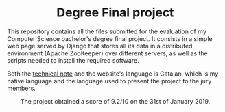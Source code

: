 <h1 align='center'>Degree Final project</h1>

This repository contains all the files submitted for the evaluation of my Computer Science bachelor's degree final project. It consists in a simple web page served by Django that stores all its data in a distributed environment (Apache ZooKeeper) over different servers, as well as the scripts needed to install the required software.

Both the [technical note](https://github.com/xpenalosa/DegreeFinalProject/blob/master/pdf/TFG_XavierPenalosa.pdf) and the website's language is Catalan, which is my native language and the language used to present the project to the jury members.

<p align='center'>The project obtained a score of 9.2/10 on the 31st of January 2019.</p>
